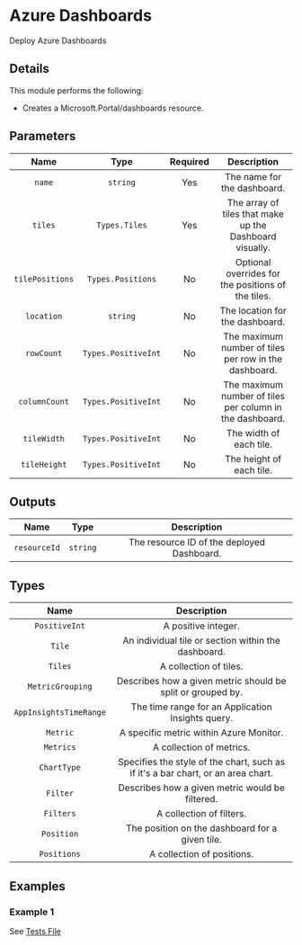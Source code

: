 # Azure Dashboards

Deploy Azure Dashboards

## Details

This module performs the following:

- Creates a Microsoft.Portal/dashboards resource.

## Parameters

| Name           | Type                | Required | Description                                               |
| :------------: | :-----------------: | :------: | :-------------------------------------------------------: |
| `name`         | `string`            | Yes      | The name for the dashboard.                               |
| `tiles`        | `Types.Tiles`       | Yes      | The array of tiles that make up the Dashboard visually.   |
| `tilePositions`| `Types.Positions`   | No       | Optional overrides for the positions of the tiles.        |
| `location`     | `string`            | No       | The location for the dashboard.                           |
| `rowCount`     | `Types.PositiveInt` | No       | The maximum number of tiles per row in the dashboard.     |
| `columnCount`  | `Types.PositiveInt` | No       | The maximum number of tiles per column in the dashboard.  |
| `tileWidth`    | `Types.PositiveInt` | No       | The width of each tile.                                   |
| `tileHeight`   | `Types.PositiveInt` | No       | The height of each tile.                                  |

## Outputs

| Name         | Type     | Description                                |
| :----------: | :------: | :----------------------------------------: |
| `resourceId` | `string` | The resource ID of the deployed Dashboard. |

## Types

| Name                   | Description                                                                                     |
| :--------------------: | :---------------------------------------------------------------------------------------------: |
| `PositiveInt`          | A positive integer.                                                                             |
| `Tile`                 | An individual tile or section within the dashboard.                                             |
| `Tiles`                | A collection of tiles.                                                                          |
| `MetricGrouping`       | Describes how a given metric should be split or grouped by.                                     |
| `AppInsightsTimeRange` | The time range for an Application Insights query.                                               |
| `Metric`               | A specific metric within Azure Monitor.                                                         |
| `Metrics`              | A collection of metrics.                                                                        |
| `ChartType`            | Specifies the style of the chart, such as if it's a bar chart, or an area chart.                |
| `Filter`               | Describes how a given metric would be filtered.                                                 |
| `Filters`              | A collection of filters.                                                                        |
| `Position`             | The position on the dashboard for a given tile.                                                 |
| `Positions`            | A collection of positions.                                                                      |

## Examples

### Example 1

See [Tests File](test/main.test.bicep)
